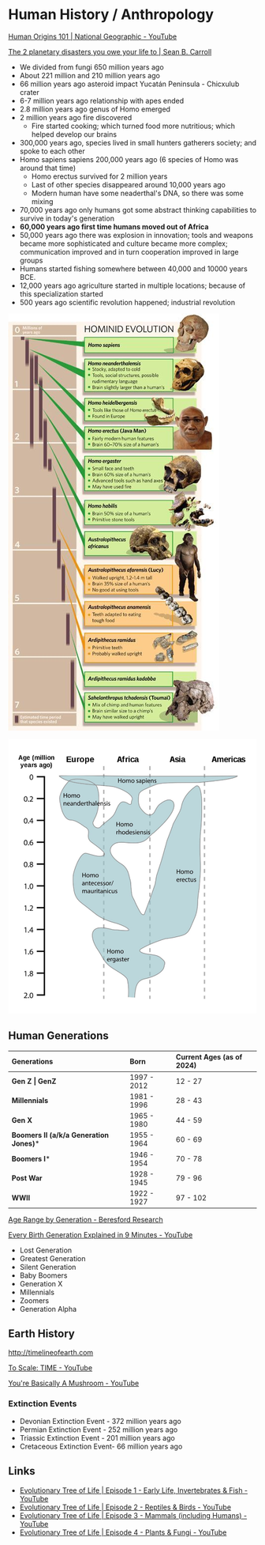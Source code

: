# Human History / Anthropology

[Human Origins 101 | National Geographic - YouTube](https://www.youtube.com/watch?v=ehV-MmuvVMU&ab_channel=NationalGeographic)

[The 2 planetary disasters you owe your life to | Sean B. Carroll](https://youtu.be/YC2qoeWYr4w)

- We divided from fungi 650 million years ago
- About 221 million and 210 million years ago
- 66 million years ago asteroid impact Yucatán Peninsula - Chicxulub crater
- 6-7 million years ago relationship with apes ended
- 2.8 million years ago genus of Homo emerged
- 2 million years ago fire discovered
    - Fire started cooking; which turned food more nutritious; which helped develop our brains
- 300,000 years ago, species lived in small hunters gatherers society; and spoke to each other
- Homo sapiens sapiens 200,000 years ago (6 species of Homo was around that time)
    - Homo erectus survived for 2 million years
    - Last of other species disappeared around 10,000 years ago
    - Modern human have some neaderthal's DNA, so there was some mixing
- 70,000 years ago only humans got some abstract thinking capabilities to survive in today's generation
- **60,000 years ago first time humans moved out of Africa**
- 50,000 years ago there was explosion in innovation; tools and weapons became more sophisticated and culture became more complex; communication improved and in turn cooperation improved in large groups
- Humans started fishing somewhere between 40,000 and 10000 years BCE.
- 12,000 years ago agriculture started in multiple locations; because of this specialization started
- 500 years ago scientific revolution happened; industrial revolution

![image](../../media/Human-History-Human-Anthropology-image1.jpg)

![image](../../media/Human-History-Human-Anthropology-image2.jpg)

## Human Generations

| **Generations**                          | **Born**    | **Current Ages (as of 2024)** |
| :--------------------------------------- | :---------- | :---------------------------- |
| **Gen Z \| GenZ**                        | 1997 - 2012 | 12 - 27                       |
| **Millennials**                          | 1981 - 1996 | 28 - 43                       |
| **Gen X**                                | 1965 - 1980 | 44 - 59                       |
| **Boomers II (a/k/a Generation Jones)*** | 1955 - 1964 | 60 - 69                       |
| **Boomers I***                           | 1946 - 1954 | 70 - 78                       |
| **Post War**                             | 1928 - 1945 | 79 - 96                       |
| **WWII**                                 | 1922 - 1927 | 97 - 102                      |

[Age Range by Generation - Beresford Research](https://www.beresfordresearch.com/age-range-by-generation/)

[Every Birth Generation Explained in 9 Minutes - YouTube](https://www.youtube.com/watch?v=ruKJpwlRe_M&ab_channel=PaintGuy)

- Lost Generation
- Greatest Generation
- Silent Generation
- Baby Boomers
- Generation X
- Millennials
- Zoomers
- Generation Alpha

## Earth History

http://timelineofearth.com

[To Scale: TIME - YouTube](https://www.youtube.com/watch?v=nOVvEbH2GC0)

[You're Basically A Mushroom - YouTube](https://www.youtube.com/watch?v=SFikJUQttxU)

### Extinction Events

- Devonian Extinction Event - 372 million years ago
- Permian Extinction Event - 252 million years ago
- Triassic Extinction Event - 201 million years ago
- Cretaceous Extinction Event- 66 million years ago

## Links

- [Evolutionary Tree of Life | Episode 1 - Early Life, Invertebrates & Fish - YouTube](https://www.youtube.com/watch?v=Na0Q8qfsdc0&ab_channel=UsefulCharts)
- [Evolutionary Tree of Life | Episode 2 - Reptiles & Birds - YouTube](https://www.youtube.com/watch?v=nIpID3P8p7g&ab_channel=UsefulCharts)
- [Evolutionary Tree of Life | Episode 3 - Mammals (including Humans) - YouTube](https://www.youtube.com/watch?v=wZvT6bn6gcI)
- [Evolutionary Tree of Life | Episode 4 - Plants & Fungi - YouTube](https://www.youtube.com/watch?v=ZVm1-9GllZs&ab_channel=UsefulCharts)
